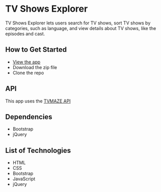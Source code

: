 # TV Shows Explorer
TV Shows Explorer lets users search for TV shows, sort TV shows by categories, such as language, and view details about TV shows, like the episodes and cast.

## How to Get Started
- [View the app](https://kaykay1424.github.io/tv-shows/)
- Download the zip file 
- Clone the repo 

## API
This app uses the [TVMAZE API](https://api.tvmaze.com/)

## Dependencies
- Bootstrap
- jQuery

## List of Technologies
- HTML
- CSS
- Bootstrap
- JavaScript
- jQuery
